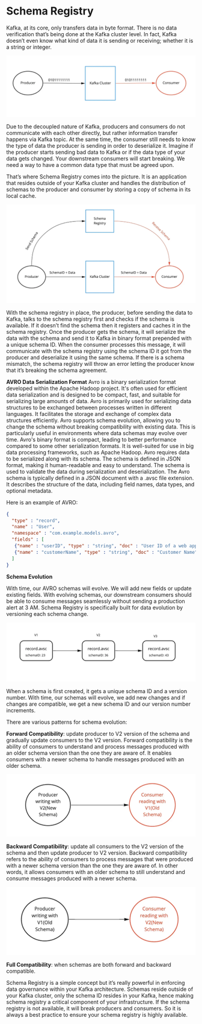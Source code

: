 # Schema Registry 

Kafka, at its core, only transfers data in byte format. There is no data verification that’s being done at the Kafka cluster level. In fact, Kafka doesn’t even know what kind of data it is sending or receiving; whether it is a string or integer.

![Alt text](image.png)

Due to the decoupled nature of Kafka, producers and consumers do not communicate with each other directly, but rather information transfer happens via Kafka topic. At the same time, the consumer still needs to know the type of data the producer is sending in order to deserialize it. Imagine if the producer starts sending bad data to Kafka or if the data type of your data gets changed. Your downstream consumers will start breaking. We need a way to have a common data type that must be agreed upon.

That’s where Schema Registry comes into the picture. It is an application that resides outside of your Kafka cluster and handles the distribution of schemas to the producer and consumer by storing a copy of schema in its local cache.

![Alt text](image-1.png)

With the schema registry in place, the producer, before sending the data to Kafka, talks to the schema registry first and checks if the schema is available. If it doesn’t find the schema then it registers and caches it in the schema registry. Once the producer gets the schema, it will serialize the data with the schema and send it to Kafka in binary format prepended with a unique schema ID. When the consumer processes this message, it will communicate with the schema registry using the schema ID it got from the producer and deserialize it using the same schema. If there is a schema mismatch, the schema registry will throw an error letting the producer know that it’s breaking the schema agreement.

**AVRO Data Serialization Format**
Avro is a binary serialization format developed within the Apache Hadoop project. It's often used for efficient data serialization and is designed to be compact, fast, and suitable for serializing large amounts of data. Avro is primarily used for serializing data structures to be exchanged between processes written in different languages. It facilitates the storage and exchange of complex data structures efficiently. Avro supports schema evolution, allowing you to change the schema without breaking compatibility with existing data. This is particularly useful in environments where data schemas may evolve over time. Avro's binary format is compact, leading to better performance compared to some other serialization formats. It is well-suited for use in big data processing frameworks, such as Apache Hadoop. Avro requires data to be serialized along with its schema. The schema is defined in JSON format, making it human-readable and easy to understand. The schema is used to validate the data during serialization and deserialization.
The Avro schema is typically defined in a JSON document with a .avsc file extension. It describes the structure of the data, including field names, data types, and optional metadata.

Here is an example of AVRO:

```json
{
  "type" : "record",
  "name" : "User",
  "namespace" : "com.example.models.avro",
  "fields" : [ 
   {"name" : "userID", "type" : "string", "doc" : "User ID of a web app"}, 
   {"name" : "customerName", "type" : "string", "doc" : "Customer Name", "default": "Test User"} 
  ]
}
```

**Schema Evolution**

With time, our AVRO schemas will evolve. We will add new fields or update existing fields. With evolving schemas, our downstream consumers should be able to consume messages seamlessly without sending a production alert at 3 AM. Schema Registry is specifically built for data evolution by versioning each schema change.

![Alt text](image-2.png)

When a schema is first created, it gets a unique schema ID and a version number. With time, our schemas will evolve, we add new changes and if changes are compatible, we get a new schema ID and our version number increments.

There are various patterns for schema evolution:

**Forward Compatibility**: update producer to V2 version of the schema and gradually update consumers to the V2 version. Forward compatibility is the ability of consumers to understand and process messages produced with an older schema version than the one they are aware of. It enables consumers with a newer schema to handle messages produced with an older schema.

![Alt text](image-3.png)

**Backward Compatibility**: update all consumers to the V2 version of the schema and then update producer to V2 version. Backward compatibility refers to the ability of consumers to process messages that were produced with a newer schema version than the one they are aware of. In other words, it allows consumers with an older schema to still understand and consume messages produced with a newer schema.

![Alt text](image-4.png)

**Full Compatibility**: when schemas are both forward and backward compatible.


Schema Registry is a simple concept but it’s really powerful in enforcing data governance within your Kafka architecture. Schemas reside outside of your Kafka cluster, only the schema ID resides in your Kafka, hence making schema registry a critical component of your infrastructure. If the schema registry is not available, it will break producers and consumers. So it is always a best practice to ensure your schema registry is highly available.